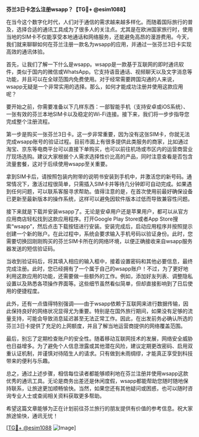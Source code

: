 **芬兰3日卡怎么注册wsapp？【TG💪+ @esim1088】**

在当今这个数字化时代，人们对于通信的需求越来越多样化。而随着国际旅行的普及，选择合适的通讯工具成为了很多人的关注点。尤其是在欧洲国家旅行时，使用当地的SIM卡不仅能享受本地通话和网络服务，还能避免高昂的漫游费用。今天，我们就来聊聊如何在芬兰注册一款名为wsapp的应用，并通过一张芬兰3日卡实现高效的通讯体验。

首先，让我们了解一下什么是wsapp。wsapp是一款基于互联网的即时通讯软件，类似于国内的微信或WhatsApp。它支持语音通话、视频聊天以及文字消息等功能，并且可以在全球范围内免费使用。对于经常需要跨国沟通的人来说，wsapp无疑是一个非常实用的选择。那么，如何才能成功注册并使用这款应用呢？

要开始之前，你需要准备以下几样东西：一部智能手机（支持安卓或iOS系统）、一张有效的芬兰本地SIM卡以及稳定的Wi-Fi连接。接下来，我们将一步步指导您完成整个注册流程。

第一步是购买一张芬兰3日卡。这一步非常重要，因为没有这张SIM卡，你就无法完成wsapp账号的验证过程。目前市面上有很多提供此类服务的商家，比如通过淘宝、京东等电商平台可以直接下单购买，也可以前往机场或市区内的运营商营业厅现场选购。建议大家根据个人需求选择性价比高的产品，同时注意查看是否包含流量套餐，这对于后续使用wsapp至关重要。

拿到SIM卡后，请按照包装内附带的说明书安装到手机中，并激活您的新号码。通常情况下，激活过程很简单，只需插入SIM卡并等待几分钟即可自动完成。如果遇到任何问题，可以联系客服寻求帮助。值得注意的是，在首次使用前最好确保设备已更新至最新版本的操作系统，这样可以避免因软件版本过低而导致兼容性问题。

接下来就是下载并安装wsapp了。无论是安卓用户还是苹果用户，都可以从官方应用商店轻松找到这款应用程序。打开Google Play Store或者App Store搜索“wsapp”，然后点击下载按钮进行安装。安装完成后，启动应用程序并按照提示创建一个新的账户。在此过程中，系统会要求输入手机号码以验证身份。此时，您需要切换回刚刚购买的芬兰SIM卡所在的网络环境，以便正确接收来自wsapp服务器发送的短信验证码。

当收到验证码后，将其填入相应的输入框中，接着设置密码和其他必要信息，最终完成注册。此时，您已经拥有了一个属于自己的wsapp账户！不过，为了更好地利用这款应用的功能，还需要做一些额外的工作。例如，添加好友列表、调整隐私设置以及熟悉各项操作界面等。这些细节虽然看似简单，但却直接影响到了日后使用的便捷程度。

此外，还有一点值得特别强调——由于wsapp依赖于互联网来进行数据传输，因此保持良好的网络状况显得尤为重要。特别是在国外旅行期间，如果没有足够的流量支持，可能会导致消息延迟甚至无法正常工作。因此，在出发前务必确认所选的芬兰3日卡提供了充足的上网额度，并且了解当地运营商提供的网络覆盖范围。

最后，别忘了定期检查账户的安全性。随着移动互联网技术的发展，网络安全威胁也日益增多。为了避免个人信息泄露或其他潜在风险，建议定期更改密码、启用双重认证机制，并谨慎对待陌生人的请求。只有做到未雨绸缪，才能真正享受到科技带来的便利与乐趣。

总之，通过上述步骤，相信每位读者都能够顺利地在芬兰注册并使用wsapp这款优秀的通讯工具。无论是商务出差还是休闲度假，wsapp都能帮助您随时随地保持联系，让旅途更加顺畅愉快。当然，如果您还有其他疑问或困惑，也可以随时咨询专业人士或查阅相关资料获取更多帮助。

希望这篇文章能够为正在计划前往芬兰旅行的朋友提供有价值的参考信息。祝大家旅途愉快，通讯无忧！

[[TG💪+ @esim1088](https://t.me/s/esim1088) ![Image](https://i.postimg.cc/4NQfJmqS/Snipaste-2025-05-13-00-14-12.png)]